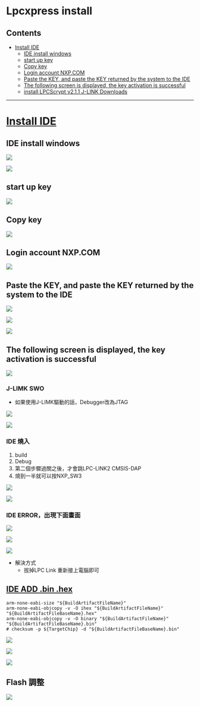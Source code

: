 # Lpcxpress install

## Contents
- [Install IDE](#Install-IDE)
  - [IDE install windows](#IDE-install-windows)
  - [start up key](#start-up-key)
  - [Copy key](#Copy-key)
  - [Login account NXP.COM](#Login-account-NXP.COM)
  - [Paste the KEY, and paste the KEY returned by the system to the IDE](#Paste-the-KEY-and-paste-the-KEY-returned-by-the-system-to-the-IDE)
  - [The following screen is displayed, the key activation is successful](#The-following-screen-is-displayed-the-key-activation-is-successful)
  - [install LPCScrypt v2.1.1 J-LINK Downloads](#install-LPCScrypt-v2.1.1-J-LINK-Downloads)
---


# [Install IDE](https://www.nxp.com/)

## IDE install windows

![](001-1.JPG)
 
![](002-2.JPG)

## start up key

![](003.png)

## Copy key

![](004.png)

## Login account NXP.COM 

![](005.jpg)

## Paste the KEY, and paste the KEY returned by the system to the IDE

![](006.jpg)

![](007.jpg)

![](008.jpg)

## The following screen is displayed, the key activation is successful

![](009.jpg)

### J-LIMK SWO 

* 如果使用J-LIMK驅動的話，Debugger改為JTAG

![](016.jpg)

![](017.jpg)

### IDE 燒入

1. build 
2. Debug
3. 第二個步驟過關之後，才會跳LPC-LINK2 CMSIS-DAP
4. 燒到一半就可以按NXP_SW3

![](018.jpg)

![](019.jpg)

### IDE ERROR，出現下面畫面

![](https://i.imgur.com/DDiuf45.png)


![](https://i.imgur.com/BYgmw4x.png)

![](https://i.imgur.com/sgPg5oh.png)

* 解決方式
    * 拔掉LPC Link 重新接上電腦即可

## [IDE ADD .bin .hex](https://mcuoneclipse.com/2017/03/29/mcuxpresso-ide-s-record-intel-hex-and-binary-files/)

```
arm-none-eabi-size "${BuildArtifactFileName}"
arm-none-eabi-objcopy -v -O ihex "${BuildArtifactFileName}" "${BuildArtifactFileBaseName}.hex"
arm-none-eabi-objcopy -v -O binary "${BuildArtifactFileName}" "${BuildArtifactFileBaseName}.bin"
# checksum -p ${TargetChip} -d "${BuildArtifactFileBaseName}.bin"
```

![](https://i.imgur.com/uuRZJT7.png)

![](https://i.imgur.com/2d4Iedu.png)

![](https://i.imgur.com/YsaQrP8.png)


## Flash 調整

![](https://i.imgur.com/zCmAQ4X.png)
